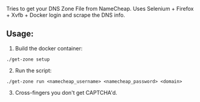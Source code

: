 Tries to get your DNS Zone File from NameCheap. Uses Selenium + Firefox + Xvfb + Docker login and scrape the DNS info.

## Usage:

1) Build the docker container:

  `./get-zone setup`

2) Run the script:

  `./get-zone run <namecheap_username> <namecheap_password> <domain>`

3) Cross-fingers you don't get CAPTCHA'd.
